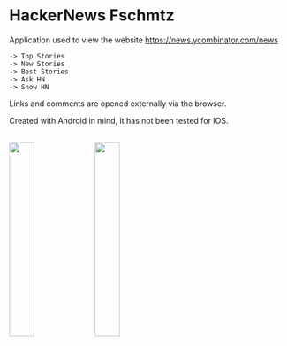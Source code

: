 # HackerNews Fschmtz

Application used to view the website https://news.ycombinator.com/news

```
-> Top Stories
-> New Stories
-> Best Stories
-> Ask HN
-> Show HN
```


Links and comments are opened externally via the browser.


Created with Android in mind, it has not been tested for IOS.
<br><br>

<img src="https://user-images.githubusercontent.com/21291813/115995854-4af17800-a5b3-11eb-98e3-6891affde1b5.png" width="30%"></img> <img src="https://user-images.githubusercontent.com/21291813/115995857-4d53d200-a5b3-11eb-826c-b29f3978acc5.png" width="30%"></img> 
